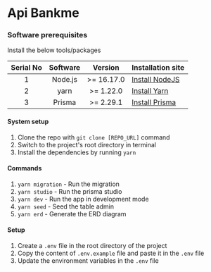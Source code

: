 # Api Bankme

### Software prerequisites

Install the below tools/packages

| Serial No   | Software           | Version   | Installation site |
| :---------: | :----------------: | :-------: | :---------------- |
| 1           | Node.js            | >= 16.17.0  | [Install NodeJS](https://nodejs.org/en/download/) |
| 2           | yarn               | >= 1.22.0 | [Install Yarn](https://yarnpkg.com/)      |
| 3           | Prisma            | >= 2.29.1 | [Install Prisma](https://www.prisma.io/docs/getting-started/setup-prisma/start-from-scratch-typescript-postgres) |


#### System setup
1. Clone the repo with `git clone [REPO_URL]` command
2. Switch to the project's root directory in terminal
3. Install the dependencies by running `yarn`

#### Commands
1. `yarn migration` - Run the migration
2. `yarn studio` - Run the prisma studio
3. `yarn dev` - Run the app in development mode	
4. `yarn seed` - Seed the table admin
5. `yarn erd` - Generate the ERD diagram
#### Setup
1. Create a `.env` file in the root directory of the project
2. Copy the content of `.env.example` file and paste it in the `.env` file
3. Update the environment variables in the `.env` file


